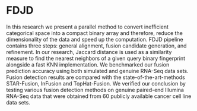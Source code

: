# FDJD
In this research we present a parallel method to convert inefficient categorical space into a compact binary array and therefore, reduce the dimensionality of the data and speed up the computation.  FDJD pipeline contains three steps: general alignment, fusion candidate generation, and refinement. In our research, Jaccard distance is used as a similarity measure to find the nearest neighbors of a given query binary fingerprint alongside a fast KNN implementation.  We benchmarked our fusion prediction accuracy using both simulated and genuine RNA-Seq data sets.  Fusion detection results are compared with the state-of-the-art-methods STAR-Fusion, InFusion and TopHat-Fusion. We verified our conclusion by testing various fusion detection methods on genuine paired-end Illumina RNA-Seq data that were obtained from 60 publicly available cancer cell line data sets. 




